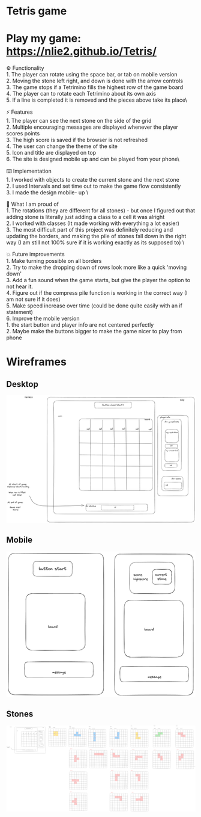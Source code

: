 # Tetris game 

# Play my game: https://nlie2.github.io/Tetris/

⚙️ Functionality \
    1. The player can rotate using the space bar, or tab on mobile version \
    2. Moving the stone left right, and down is done with the arrow controls\
    3. The game stops if a Tetrimino fills the highest row of the game board\
    4. The player can to rotate each Tetrimino about its own axis\
    5. If a line is completed it is removed and the pieces above take its place\

⚡️ Features \
    1. The player can see the next stone on the side of the grid \
    2. Multiple encouraging messages are displayed whenever the player scores points\
    3. The high score is saved if the browser is not refreshed \
    4. The user can change the theme of the site \
    5. Icon and title are displayed on top \
    6. The site is designed mobile up and can be played from your phone\


⌨️ Implementation \
    1. I worked with objects to create the current stone and the next stone \
    2. I used Intervals and set time out to make the game flow consistently \
    3. I made the design mobile- up \

💪 What I am proud of \
    1. The rotations (they are different for all stones) - but once I figured out that adding stone is literally just adding a class to a cell it was alright \
    2. I worked with classes (It made working with everything a lot easier) \
    3. The most difficult part of this project was definitely reducing and updating the borders, and making the pile of stones fall down in the right way (I am still not 100% sure if it is working exactly as its supposed to) \

💥 Future improvements \
    1. Make turning possible on all borders \
    2. Try to make the dropping down of rows look more like a quick 'moving down' \
    3. Add a fun sound when the game starts, but give the player the option to not hear it. \
    4. Figure out if the compress pile function is working in the correct way (I am not sure if it does) \
    5. Make speed increase over time (could be done quite easily with an if statement) \
    6. Improve the mobile version \
        1. the start button and player info are not centered perfectly \
        2. Maybe make the buttons bigger to make the game nicer to play from phone 

# Wireframes
## Desktop
![Desktop Wireframe](assets/wireframes/tetris_wireframe_desktop.png)
## Mobile
![Mobile Wireframe](assets/wireframes/tetris_wireframe_mobile.png)
## Stones
![Rotations Wireframe](assets/wireframes/tetris_wireframe_stones.png)
